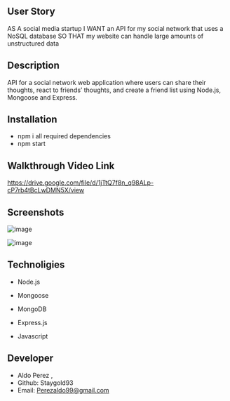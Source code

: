 ## User Story 
AS A social media startup
I WANT an API for my social network that uses a NoSQL database
SO THAT my website can handle large amounts of unstructured data


## Description
API for a social network web application where users can share their thoughts, react to friends’ thoughts, and create a friend list using 
Node.js, Mongoose and Express. 

## Installation

* npm i all required dependencies 
* npm start

## Walkthrough Video Link 

https://drive.google.com/file/d/1jTtQ7f8n_q98ALp-cP7rb4tBcLwDMN5X/view

## Screenshots 


![image](https://user-images.githubusercontent.com/112224915/223897491-c97c9ba5-2f35-4986-b89d-552f1351e9fb.png)



![image](https://user-images.githubusercontent.com/112224915/223897623-18fa08cb-481d-4eef-a498-b49de73b7225.png)


## Technoligies

* Node.js

* Mongoose

* MongoDB

* Express.js

* Javascript


## Developer 

* Aldo Perez , 
* Github: Staygold93
* Email: Perezaldo99@gmail.com


